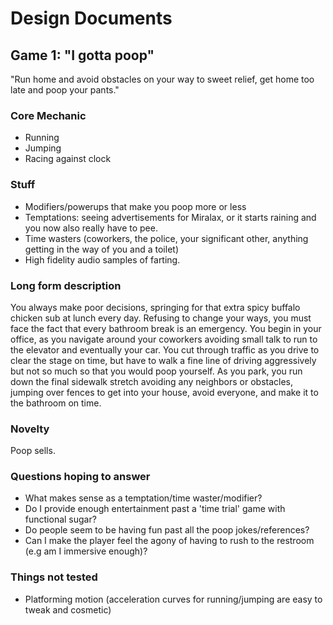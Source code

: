 # Design Documents

## Game 1: "I gotta poop"

"Run home and avoid obstacles on your way to sweet relief, get home too late and poop your pants."

### Core Mechanic
- Running
- Jumping
- Racing against clock

### Stuff
- Modifiers/powerups that make you poop more or less
- Temptations: seeing advertisements for Miralax, or it starts raining and you now also really have to pee.
- Time wasters (coworkers, the police, your significant other, anything getting in the way of you and a toilet)
- High fidelity audio samples of farting. 

### Long form description
You always make poor decisions, springing for that extra spicy buffalo chicken sub at lunch every day. Refusing to change your ways, you must face the fact that every bathroom break is an emergency. You begin in your office, as you navigate around your coworkers avoiding small talk to run to the elevator and eventually your car. You cut through traffic as you drive to clear the stage on time, but have to walk a fine line of driving aggressively but not so much so that you would poop yourself. As you park, you run down the final sidewalk stretch avoiding any neighbors or obstacles, jumping over fences to get into your house, avoid everyone, and make it to the bathroom on time.

### Novelty
Poop sells.

### Questions hoping to answer

- What makes sense as a temptation/time waster/modifier?
- Do I provide enough entertainment past a 'time trial' game with functional sugar?
- Do people seem to be having fun past all the poop jokes/references?
- Can I make the player feel the agony of having to rush to the restroom (e.g am I immersive enough)?

### Things not tested
- Platforming motion (acceleration curves for running/jumping are easy to tweak and cosmetic)

